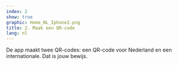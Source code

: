 ```yaml
---
index: 2
show: true
graphic: Home_NL_Iphone2.png
title: 2. Maak een QR-code
lang: nl
---
```

De app maakt twee QR-codes: een QR-code voor Nederland en een internationale. Dat is jouw bewijs.
